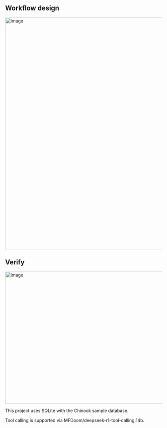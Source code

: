 ## Workflow design

<img width="1129" height="743" alt="image" src="https://github.com/user-attachments/assets/981f14f7-ad3b-4aae-b0c5-cd6671fa7b5b" />

## Verify

<img width="1049" height="423" alt="image" src="https://github.com/user-attachments/assets/e301962c-21a2-45b5-af63-eb8f24f215b7" />


This project uses SQLite with the Chinook sample database.

Tool calling is supported via MFDoom/deepseek-r1-tool-calling:14b.

